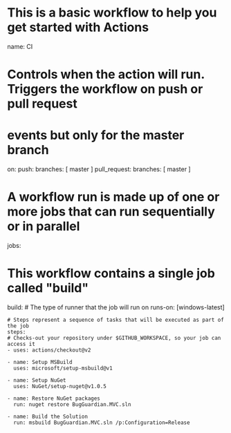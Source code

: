 # This is a basic workflow to help you get started with Actions

name: CI

# Controls when the action will run. Triggers the workflow on push or pull request 
# events but only for the master branch
on:
  push:
    branches: [ master ]
  pull_request:
    branches: [ master ]

# A workflow run is made up of one or more jobs that can run sequentially or in parallel
jobs:
  # This workflow contains a single job called "build"
  build:
    # The type of runner that the job will run on
    runs-on: [windows-latest]

    # Steps represent a sequence of tasks that will be executed as part of the job
    steps:
    # Checks-out your repository under $GITHUB_WORKSPACE, so your job can access it
    - uses: actions/checkout@v2
      
    - name: Setup MSBuild
      uses: microsoft/setup-msbuild@v1
    
    - name: Setup NuGet
      uses: NuGet/setup-nuget@v1.0.5
    
    - name: Restore NuGet packages
      run: nuget restore BugGuardian.MVC.sln
    
    - name: Build the Solution
      run: msbuild BugGuardian.MVC.sln /p:Configuration=Release
